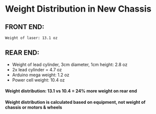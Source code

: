 # Weight Distribution in New Chassis

## FRONT END:

```Weight of laser: 13.1 oz```


## REAR END:

* Weight of lead cylinder, 3cm diameter, 1cm height: 2.8 oz
* 2x lead cylinder = 4.7 oz
* Arduino mega weight: 1.2 oz
* Power cell weight: 10.4 oz

#### Weight distribution: 13.1 vs 10.4 = 24% more weight on rear end
#### Weight distribution is calculated based on equipment, not weight of chassis or motors & wheels
